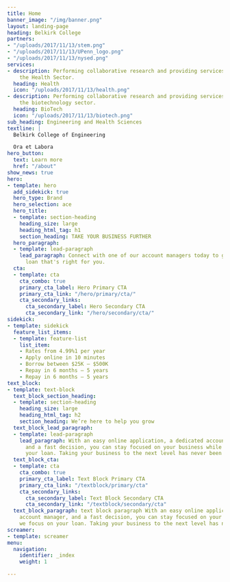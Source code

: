```yaml
---
title: Home
banner_image: "/img/banner.png"
layout: landing-page
heading: Belkirk College
partners:
- "/uploads/2017/11/13/stem.png"
- "/uploads/2017/11/13/UPenn_logo.png"
- "/uploads/2017/11/13/nysed.png"
services:
- description: Performing collaborative research and providing services to support
    the Health Sector.
  heading: Health
  icon: "/uploads/2017/11/13/health.png"
- description: Performing collaborative research and providing services to support
    the biotechnology sector.
  heading: BioTech
  icon: "/uploads/2017/11/13/biotech.png"
sub_heading: Engineering and Health Sciences
textline: |
  Belkirk College of Engineering

  Ora et Labora
hero_button:
  text: Learn more
  href: "/about"
show_news: true
hero:
- template: hero
  add_sidekick: true
  hero_type: Brand
  hero_selection: ace
  hero_title:
  - template: section-heading
    heading_size: large
    heading_html_tag: h1
    section_heading: TAKE YOUR BUSINESS FURTHER
  hero_paragraph:
  - template: lead-paragraph
    lead_paragraph: Connect with one of our account managers today to get a business
      loan that's right for you.
  cta:
  - template: cta
    cta_combo: true
    primary_cta_label: Hero Primary CTA
    primary_cta_link: "/hero/primary/cta/"
    cta_secondary_links:
      cta_secondary_label: Hero Secondary CTA
      cta_secondary_link: "/hero/secondary/cta/"
sidekick:
- template: sidekick
  feature_list_items:
  - template: feature-list
    list_item:
    - Rates from 4.99%1 per year
    - Apply online in 10 minutes
    - Borrow between $25K — $500K
    - Repay in 6 months — 5 years
    - Repay in 6 months — 5 years
text_block:
- template: text-block
  text_block_section_heading:
  - template: section-heading
    heading_size: large
    heading_html_tag: h2
    section_heading: We’re here to help you grow
  text_block_lead_paragraph:
  - template: lead-paragraph
    lead_paragraph: With an easy online application, a dedicated account manager,
      and a fast decision, you can stay focused on your business while we focus on
      your loan. Taking your business to the next level has never been easier.
  text_block_cta:
  - template: cta
    cta_combo: true
    primary_cta_label: Text Block Primary CTA
    primary_cta_link: "/textblock/primary/cta"
    cta_secondary_links:
      cta_secondary_label: Text Block Secondary CTA
      cta_secondary_link: "/textblock/secondary/cta"
  text_block_paragraph: text block paragraph With an easy online application, a dedicated
    account manager, and a fast decision, you can stay focused on your business while
    we focus on your loan. Taking your business to the next level has never been easier.
screamer:
- template: screamer
menu:
  navigation:
    identifier: _index
    weight: 1

---
```


